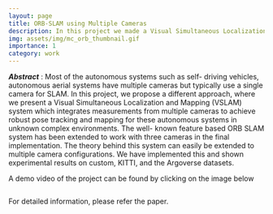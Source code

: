 ```yaml
---
layout: page
title: ORB-SLAM using Multiple Cameras
description: In this project we made a Visual Simultaneous Localization and Mapping (VSLAM) system which integrates measurements from multiple cameras to achieve robust pose tracking and mapping.
img: assets/img/mc_orb_thumbnail.gif  
importance: 1
category: work
---
```


**_Abstract_** : Most of the autonomous systems such as self-
driving vehicles, autonomous aerial systems have multiple
cameras but typically use a single camera for SLAM. In this
project, we propose a different approach, where we present
a Visual Simultaneous Localization and Mapping (VSLAM)
system which integrates measurements from multiple cameras
to achieve robust pose tracking and mapping for these autonomous systems in unknown complex environments. The well-
known feature based ORB SLAM system has been extended
to work with three cameras in the final implementation. The
theory behind this system can easily be extended to multiple
camera configurations. We have implemented this and shown
experimental results on custom, KITTI, and the Argoverse
datasets.

A demo video of the project can be found by clicking on the image below

<div class="row justify-content-sm-center">
    <div class="col-sm-8 mt-3 mt-md-0">
        <a href="https://youtu.be/W9X_5pSzR-o"  target="_blank">
            <img class="img-fluid rounded z-depth-1" src="/assets/img/slam_mc_orb.gif" alt="" title="example image"/>
        </a>
    </div>
</div>


For detailed information, please refer the paper.